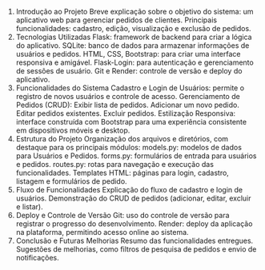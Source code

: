 1. Introdução ao Projeto
Breve explicação sobre o objetivo do sistema: um aplicativo web para gerenciar pedidos de clientes.
Principais funcionalidades: cadastro, edição, visualização e exclusão de pedidos.
2. Tecnologias Utilizadas
Flask: framework de backend para criar a lógica do aplicativo.
SQLite: banco de dados para armazenar informações de usuários e pedidos.
HTML, CSS, Bootstrap: para criar uma interface responsiva e amigável.
Flask-Login: para autenticação e gerenciamento de sessões de usuário.
Git e Render: controle de versão e deploy do aplicativo.
3. Funcionalidades do Sistema
Cadastro e Login de Usuários: permite o registro de novos usuários e controle de acesso.
Gerenciamento de Pedidos (CRUD):
Exibir lista de pedidos.
Adicionar um novo pedido.
Editar pedidos existentes.
Excluir pedidos.
Estilização Responsiva: interface construída com Bootstrap para uma experiência consistente em dispositivos móveis e desktop.
4. Estrutura do Projeto
Organização dos arquivos e diretórios, com destaque para os principais módulos:
models.py: modelos de dados para Usuários e Pedidos.
forms.py: formulários de entrada para usuários e pedidos.
routes.py: rotas para navegação e execução das funcionalidades.
Templates HTML: páginas para login, cadastro, listagem e formulários de pedido.
5. Fluxo de Funcionalidades
Explicação do fluxo de cadastro e login de usuários.
Demonstração do CRUD de pedidos (adicionar, editar, excluir e listar).
6. Deploy e Controle de Versão
Git: uso do controle de versão para registrar o progresso do desenvolvimento.
Render: deploy da aplicação na plataforma, permitindo acesso online ao sistema.
7. Conclusão e Futuras Melhorias
Resumo das funcionalidades entregues.
Sugestões de melhorias, como filtros de pesquisa de pedidos e envio de notificações.
